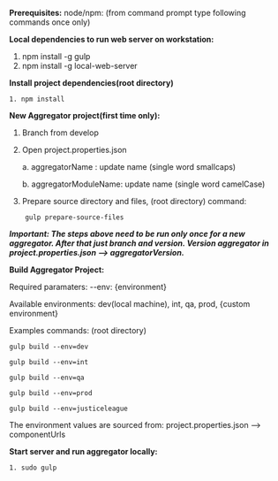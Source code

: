 __Prerequisites:__
node/npm: (from command prompt type following commands once only)

__Local dependencies to run web server on workstation:__
1. npm install -g gulp
2. npm install -g local-web-server

__Install project dependencies(root directory)__
```
1. npm install
```
__New Aggregator project(first time only):__

1. Branch from develop

2. Open project.properties.json

    a. aggregatorName : update name (single word smallcaps)

    b. aggregatorModuleName: update name (single word camelCase)
3. Prepare source directory and files, (root directory) command: 
```
    gulp prepare-source-files
```

__*Important: The steps above need to be run only once for a new aggregator.  After that just branch and version.  Version aggregator in project.properties.json --> aggregatorVersion.*__


__Build Aggregator Project:__

Required paramaters:  --env: {environment} 

Available environments: dev(local machine), int, qa, prod, {custom environment}

Examples commands: (root directory)

```
gulp build --env=dev

gulp build --env=int

gulp build --env=qa

gulp build --env=prod

gulp build --env=justiceleague
```


The environment values are sourced from: project.properties.json --> componentUrls


__Start server and run aggregator locally:__
```
1. sudo gulp
```